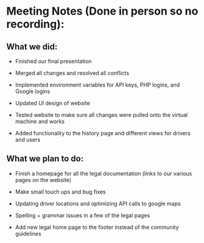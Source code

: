 # Meeting Notes (Done in person so no recording):
## What we did:

- Finished our final presentation

- Merged all changes and resolved all conflicts

- Implemented environment variables for API keys, PHP logins, and Google logins

- Updated UI design of website

- Tested website to make sure all changes were pulled onto the virtual machine and works

- Added functionality to the history page and different views for drivers and users

## What we plan to do:

- Finish a homepage for all the legal documentation (links to our various pages on the website)

- Make small touch ups and bug fixes

- Updating driver locations and optimizing API calls to google maps

- Spelling + grammar issues in a few of the legal pages

- Add new legal home page to the footer instead of the community guidelines